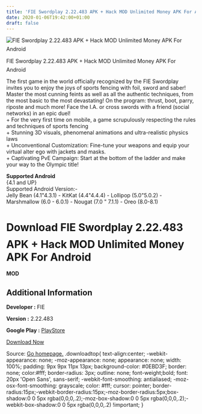 ```yaml
---
title: 'FIE Swordplay 2.22.483 APK + Hack MOD Unlimited Money APK For Android'
date: 2020-01-06T19:42:00+01:00
draft: false
---
```


![FIE Swordplay 2.22.483 APK + Hack MOD Unlimited Money APK For Android](https://i0.wp.com/apkhome.net/wp-content/uploads/2018/06/FIE-Swordplay-‏2.22.483.png "FIE Swordplay 2.22.483 APK + Hack MOD Unlimited Money APK For Android")

  

FIE Swordplay 2.22.483 APK + Hack MOD Unlimited Money APK For Android

The first game in the world officially recognized by the FIE Swordplay invites you to enjoy the joys of sports fencing with foil, sword and saber! Master the most cunning feints as well as all the authentic techniques, from the most basic to the most devastating! On the program: thrust, boot, parry, riposte and much more! Face the I.A. or cross swords with a friend (social networks) in an epic duel!  
\+ For the very first time on mobile, a game scrupulously respecting the rules and techniques of sports fencing  
\+ Stunning 3D visuals, phenomenal animations and ultra-realistic physics laws  
\+ Unconventional Customization: Fine-tune your weapons and equip your virtual alter ego with jackets and masks.  
\+ Captivating PvE Campaign: Start at the bottom of the ladder and make your way to the Olympic title!

**Supported Android**  
{4.1 and UP}  
Supported Android Version:-  
Jelly Bean (4.1"4.3.1) - KitKat (4.4"4.4.4) - Lollipop (5.0"5.0.2) - Marshmallow (6.0 - 6.0.1) - Nougat (7.0 " 7.1.1) - Oreo (8.0-8.1)

Download FIE Swordplay 2.22.483 APK + Hack MOD Unlimited Money APK For Android
=================================================================================

**MOD**

Additional Information
----------------------

**Developer :** FIE

**Version :** 2.22.483

**Google Play :** [PlayStore](https://play.google.com/store/apps/details?id=org.fie.swordplay)

  

[Download Now](https://store4app.co/post/fie-swordplay-2-22-483-apk-hack-mod-unlimited-money-apk-for-android_1573672011)

  
Source: [Go homepage.](https://store4app.co/post/fie-swordplay-2-22-483-apk-hack-mod-unlimited-money-apk-for-android_1573672011) .downloadtop{ text-align:center; -webkit-appearance: none; -moz-appearance: none; appearance: none; width: 100%; padding: 9px 9px 11px 13px; background-color: #0EBD3F; border: none; color:#fff; border-radius: 3px; outline: none; font-weight;bold; font: 20px 'Open Sans', sans-serif; -webkit-font-smoothing: antialiased; -moz-osx-font-smoothing: grayscale; color: #fff; cursor: pointer; border-radius:15px;-webkit-border-radius:15px;-moz-border-radius:5px;box-shadow:0 0 5px rgba(0,0,0,.2);-moz-box-shadow:0 0 5px rgba(0,0,0,.2);-webkit-box-shadow:0 0 5px rgba(0,0,0,.2) !important; }
